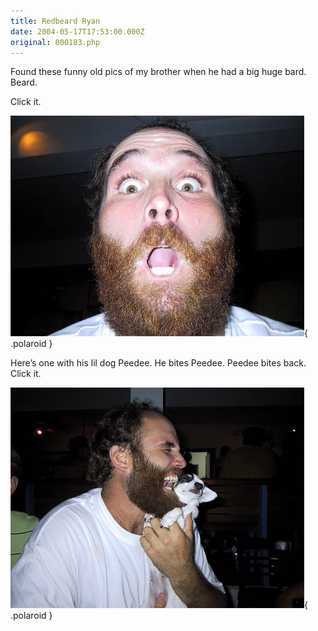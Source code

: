 ```yaml
---
title: Redbeard Ryan
date: 2004-05-17T17:53:00.000Z
original: 000183.php
---
```


Found these funny old pics of my brother when he had a big huge bard. Beard.

Click it.

![img](./ryanbeard-0.jpg){ .polaroid }

Here’s one with his lil dog Peedee. He bites Peedee. Peedee bites back. Click it.

![img](./ryanpeedee-0.jpg){ .polaroid }
